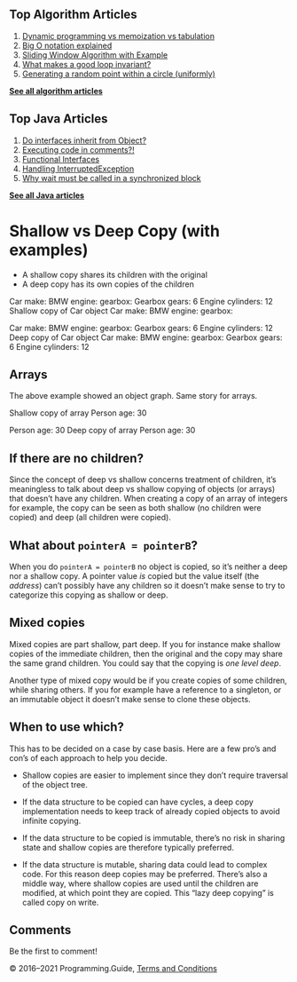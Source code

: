<span class="underline"></span>

<span class="underline"></span>

Top Algorithm Articles
----------------------

1.  [Dynamic programming vs memoization vs tabulation](dynamic-programming-vs-memoization-vs-tabulation.html)
2.  [Big O notation explained](big-o-notation-explained.html)
3.  [Sliding Window Algorithm with Example](sliding-window-example.html)
4.  [What makes a good loop invariant?](what-makes-a-good-loop-invariant.html)
5.  [Generating a random point within a circle (uniformly)](random-point-within-circle.html)

[**See all algorithm articles**](algorithms.html)

<span class="underline"></span>

Top Java Articles
-----------------

1.  [Do interfaces inherit from Object?](java/do-interfaces-inherit-from-object.html)
2.  [Executing code in comments?!](java/executing-code-in-comments.html)
3.  [Functional Interfaces](java/functional-interfaces.html)
4.  [Handling InterruptedException](java/handling-interrupted-exceptions.html)
5.  [Why wait must be called in a synchronized block](java/why-wait-must-be-in-synchronized.html)

[**See all Java articles**](java/index.html)

Shallow vs Deep Copy (with examples)
====================================

-   A shallow copy shares its children with the original
-   A deep copy has its own copies of the children

Car make: BMW engine: gearbox: Gearbox gears: 6 Engine cylinders: 12 Shallow copy of Car object Car make: BMW engine: gearbox:

Car make: BMW engine: gearbox: Gearbox gears: 6 Engine cylinders: 12 Deep copy of Car object Car make: BMW engine: gearbox: Gearbox gears: 6 Engine cylinders: 12

Arrays
------

The above example showed an object graph. Same story for arrays.

Shallow copy of array Person age: 30

Person age: 30 Deep copy of array Person age: 30

If there are no children?
-------------------------

Since the concept of deep vs shallow concerns treatment of children, it’s meaningless to talk about deep vs shallow copying of objects (or arrays) that doesn’t have any children. When creating a copy of an array of integers for example, the copy can be seen as both shallow (no children were copied) and deep (all children were copied).

What about `pointerA = pointerB`?
---------------------------------

When you do `pointerA = pointerB` no object is copied, so it’s neither a deep nor a shallow copy. A pointer value *is* copied but the value itself (the *address*) can’t possibly have any children so it doesn’t make sense to try to categorize this copying as shallow or deep.

Mixed copies
------------

Mixed copies are part shallow, part deep. If you for instance make shallow copies of the immediate children, then the original and the copy may share the same grand children. You could say that the copying is *one level deep*.

Another type of mixed copy would be if you create copies of some children, while sharing others. If you for example have a reference to a singleton, or an immutable object it doesn’t make sense to clone these objects.

When to use which?
------------------

This has to be decided on a case by case basis. Here are a few pro’s and con’s of each approach to help you decide.

-   Shallow copies are easier to implement since they don’t require traversal of the object tree.

-   If the data structure to be copied can have cycles, a deep copy implementation needs to keep track of already copied objects to avoid infinite copying.

-   If the data structure to be copied is immutable, there’s no risk in sharing state and shallow copies are therefore typically preferred.

-   If the data structure is mutable, sharing data could lead to complex code. For this reason deep copies may be preferred. There’s also a middle way, where shallow copies are used until the children are modified, at which point they are copied. This “lazy deep copying” is called copy on write.

Comments
--------

Be the first to comment!

© 2016–2021 Programming.Guide, [Terms and Conditions](terms-and-conditions.html)
